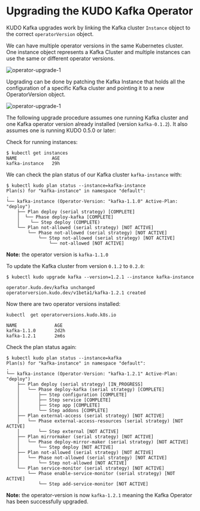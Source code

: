 # Upgrading the KUDO Kafka Operator



KUDO Kafka upgrades work by linking the Kafka cluster `Instance` object to the correct `operatorVersion` object.

We can have multiple operator versions in the same Kubernetes cluster. 
One instance object represents a Kafka Cluster and multiple instances can use the same or different operator versions.

![operator-upgrade-1](./resources/images/operator-upgrade-1.png)

Upgrading can be done by patching the Kafka Instance that holds all the configuration of a specific Kafka cluster and pointing it to a new OperatorVersion object.



![operator-upgrade-1](./resources/images/operator-upgrade-2.png)

The following upgrade procedure assumes one running Kafka cluster and one Kafka operator version already installed (version `kafka-0.1.2`). It also assumes one is running KUDO 0.5.0 or later:

Check for running instances:

```
$ kubectl get instances
NAME             AGE
kafka-instance   29h
```

We can check the plan status of our Kafka cluster `kafka-instance` with:
```
$ kubectl kudo plan status --instance=kafka-instance
Plan(s) for "kafka-instance" in namespace "default":
.
└── kafka-instance (Operator-Version: "kafka-1.1.0" Active-Plan: "deploy")
    ├── Plan deploy (serial strategy) [COMPLETE]
    │  └── Phase deploy-kafka [COMPLETE]
    │    └── Step deploy (COMPLETE)
    └── Plan not-allowed (serial strategy) [NOT ACTIVE]
        └── Phase not-allowed (serial strategy) [NOT ACTIVE]
            └── Step not-allowed (serial strategy) [NOT ACTIVE]
                └── not-allowed [NOT ACTIVE]
```
**Note:** the operator version is `kafka-1.1.0`

To update the Kafka cluster from version `0.1.2` to `0.2.0`:

```
$ kubectl kudo upgrade kafka --version=1.2.1 --instance kafka-instance

operator.kudo.dev/kafka unchanged
operatorversion.kudo.dev/v1beta1/kafka-1.2.1 created
```
Now there are two operator versions installed:
```
kubectl  get operatorversions.kudo.k8s.io

NAME              AGE
kafka-1.1.0       2d2h
kafka-1.2.1       2m6s
```

Check the plan status again:

```
$ kubectl kudo plan status --instance=kafka
Plan(s) for "kafka-instance" in namespace "default":
.
└── kafka-instance (Operator-Version: "kafka-1.2.1" Active-Plan: "deploy")
    ├── Plan deploy (serial strategy) [IN_PROGRESS]
    │   └── Phase deploy-kafka (serial strategy) [COMPLETE]
    │       ├── Step configuration [COMPLETE]
    │       ├── Step service [COMPLETE]
    │       ├── Step app [COMPLETE]
    │       └── Step addons [COMPLETE]
    ├── Plan external-access (serial strategy) [NOT ACTIVE]
    │   └── Phase external-access-resources (serial strategy) [NOT ACTIVE]
    │       └── Step external [NOT ACTIVE]
    ├── Plan mirrormaker (serial strategy) [NOT ACTIVE]
    │   └── Phase deploy-mirror-maker (serial strategy) [NOT ACTIVE]
    │       └── Step deploy [NOT ACTIVE]
    ├── Plan not-allowed (serial strategy) [NOT ACTIVE]
    │   └── Phase not-allowed (serial strategy) [NOT ACTIVE]
    │       └── Step not-allowed [NOT ACTIVE]
    └── Plan service-monitor (serial strategy) [NOT ACTIVE]
        └── Phase enable-service-monitor (serial strategy) [NOT ACTIVE]
            └── Step add-service-monitor [NOT ACTIVE]
```

**Note:** the operator-version is now `kafka-1.2.1` meaning the Kafka Operator has been successfully upgraded.

